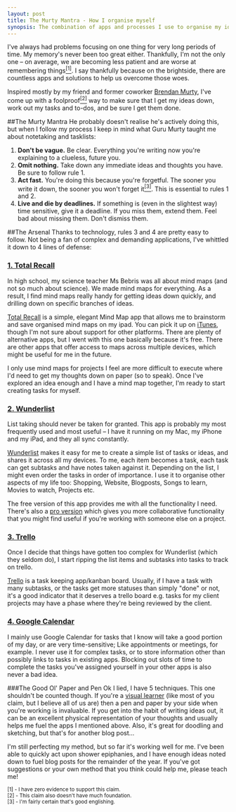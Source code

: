```yaml
---
layout: post
title: The Murty Mantra - How I organise myself
synopsis: The combination of apps and processes I use to organise my ideas and my projects. And somewhat the rest of my life.
---
```


I've always had problems focusing on one thing for very long periods of time. My memory's never been too great either. Thankfully, I'm not the only one – on average, we are becoming less patient and are worse at remembering things<a href="#1"><sup>[1]</sup></a>. I say thankfully because on the brightside, there are countless apps and solutions to help us overcome those woes.

Inspired mostly by my friend and former coworker <a href="http://www.brendanmurty.com" target="_blank">Brendan Murty</a>, I've come up with a foolproof<a href="#2"><sup>[2]</sup></a> way to make sure that I get my ideas down, work out my tasks and to-dos, and be sure I get them done.

##The Murty Mantra
He probably doesn't realise he's actively doing this, but when I follow my process I keep in mind what Guru Murty taught me about notetaking and tasklists:
<ol>
<li><strong>Don't be vague.</strong> Be clear. Everything you're writing now you're explaining to a clueless, future you.</li>
<li><strong>Omit nothing.</strong> Take down any immediate ideas and thoughts you have. Be sure to follow rule 1.</li>
<li><strong>Act fast.</strong> You're doing this because you're forgetful. The sooner you write it down, the sooner you won't forget it<a href="#3"><sup>[3]</sup></a>. This is essential to rules 1 and 2.</li>
<li><strong>Live and die by deadlines.</strong> If something is (even in the slightest way) time sensitive, give it a deadline. If you miss them, extend them. Feel bad about missing them. Don't dismiss them.</li>
</ol>

##The Arsenal
Thanks to technology, rules 3 and 4 are pretty easy to follow. Not being a fan of complex and demanding applications, I've whittled it down to 4 lines of defense:

<h3><a href="http://www.glamtropez.com/totalrecall/" target="_blank">1. Total Recall</a></h3>
In high school, my science teacher Ms Bebris was all about mind maps (and not so much about science). We made mind maps for everything. As a result, I find mind maps really handy for getting ideas down quickly, and drilling down on specific branches of ideas.

<a href="http://www.glamtropez.com/totalrecall/" target="_blank">Total Recall</a> is a simple, elegant Mind Map app that allows me to brainstorm and save organised mind maps on my ipad. You can pick it up on <a href="https://itunes.apple.com/us/app/total-recall-mind-map/id360443748?mt=8" target="_blank">iTunes</a>, though I'm not sure about support for other platforms. There are plenty of alternative apps, but I went with this one basically because it's free. There are other apps that offer access to maps across multiple devices, which might be useful for me in the future. 

I only use mind maps for projects I feel are more difficult to execute where I'd need to get my thoughts down on paper (so to speak). Once I've explored an idea enough and I have a mind map together, I'm ready to start creating tasks for myself.

<h3><a href="https://www.wunderlist.com/" target="_blank">2. Wunderlist</a></h3>
List taking should never be taken for granted. This app is probably my most frequently used and most useful – I have it running on my Mac, my iPhone and my iPad, and they all sync constantly.

<a href="https://www.wunderlist.com/" target="_blank">Wunderlist</a> makes it easy for me to create a simple list of tasks or ideas, and shares it across all my devices. To me, each item becomes a task, each task can get subtasks and have notes taken against it. Depending on the list, I might even order the tasks in order of importance. I use it to organise other aspects of my life too: Shopping, Website, Blogposts, Songs to learn, Movies to watch, Projects etc.

The free version of this app provides me with all the functionality I need. There's also a <a href="https://www.wunderlist.com/pro/" target="_blank">pro version</a> which gives you more collaborative functionality that you might find useful if you're working with someone else on a project.

<h3><a href="https://trello.com/" target="_blank">3. Trello</a></h3>
Once I decide that things have gotten too complex for Wunderlist (which they seldom do), I start ripping the list items and subtasks into tasks to track on trello.

<a href="https://trello.com/" target="_blank">Trello</a> is a task keeping app/kanban board. Usually, if I have a task with many subtasks, or the tasks get more statuses than simply "done" or not, it's a good indicator that it deserves a trello board e.g. tasks for my client projects may have a phase where they're being reviewed by the client.

<h3><a href="https://calendar.google.com" target="_blank">4. Google Calendar</a></h3>
I mainly use Google Calendar for tasks that I know will take a good portion of my day, or are very time-sensitive; Like appointments or meetings, for example. I never use it for complex tasks, or to store information other than possibly links to tasks in existing apps. Blocking out slots of time to complete the tasks you've assigned yourself in your other apps is also never a bad idea.

###The Good Ol' Paper and Pen
Ok I lied, I have 5 techniques. This one shouldn't be counted though. 
If you're a <a href="http://en.wikipedia.org/wiki/Visual_learning" target="_blank">visual learner</a> (like most of you claim, but I believe all of us are) then a pen and paper by your side when you're working is invaluable. If you get into the habit of writing ideas out, it can be an excellent physical representation of your thoughts and usually helps me fuel the apps I mentioned above. Also, it's great for doodling and sketching, but that's for another blog post...

I'm still perfecting my method, but so far it's working well for me. I've been able to quickly act upon shower epiphanies, and I have enough ideas noted down to fuel blog posts for the remainder of the year. If you've got suggestions or your own method that you think could help me, please teach me!

<sup id="1">[1] - I have zero evidence to support this claim.</sup><br>
<sup id="2">[2] - This claim also doesn't have much foundation.</sup><br>
<sup id="3">[3] - I'm fairly certain that's good englishing.</sup><br>